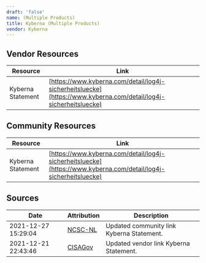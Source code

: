```yaml
---
draft: 'false'
name: (Multiple Products)
title: Kyberna (Multiple Products)
vendor: Kyberna
---
```


## Vendor Resources
| Resource | Link |
| --- | --- |
| Kyberna Statement | [https://www.kyberna.com/detail/log4j-sicherheitsluecke](https://www.kyberna.com/detail/log4j-sicherheitsluecke) |

## Community Resources
| Resource | Link |
| --- | --- |
| Kyberna Statement | [https://www.kyberna.com/detail/log4j-sicherheitsluecke](https://www.kyberna.com/detail/log4j-sicherheitsluecke) |


## Sources
| Date | Attribution | Description |
| --- | --- | --- |
| 2021-12-27 15:29:04 | [NCSC-NL](https://github.com/NCSC-NL/log4shell/blob/main/software/README.md) | Updated community link Kyberna Statement.  |
| 2021-12-21 22:43:46 | [CISAGov](https://raw.githubusercontent.com/cisagov/log4j-affected-db/develop/README.md) | Updated vendor link Kyberna Statement.  |
